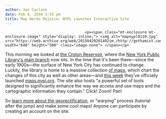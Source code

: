 ```yaml
---
author: Jen Carlson
date: Feb 4, 2010 3:55 pm
title: Map Nerds Rejoice: NYPL Launches Interactive Site
---
```


	
										<p><span class="mt-enclosure mt-enclosure-image" style="display: inline;"> <img alt="mapnypl0110.jpg" src="https://web.archive.org/web/20150429201402im_/http://gothamist.com/attachments/arts_jen/mapnypl0110.jpg" width="640" height="500" class="image-none"> </span></p>

<p>This morning we looked at <a href="https://web.archive.org/web/20150429201402/http://gothamist.com/2010/02/04/flashback_croton_reservoir.php">the Croton Reservoir</a>, where the <a href="https://web.archive.org/web/20150429201402/http://gothamist.com/2009/05/05/nypl.php">New York Public Library&apos;s main branch</a> now sits. In the time that it&apos;s been there&#x2014;since the early 1900s&#x2014;the surface of New York City has continued to change. Luckily, the library is home to a massive collection <a href="https://web.archive.org/web/20150429201402/http://gothamist.com/2009/07/31/mapping_new_yorks_shoreline_1609-20.php">of maps</a>, which chart the changes of this city as well as other areas&#x2014;and <a href="https://web.archive.org/web/20150429201402/http://www.nypl.org/blog/2010/02/03/drawing-past-enlivening-study-historical-geography-mapsnyplorg">this week</a> they&apos;ve officially launched <a href="https://web.archive.org/web/20150429201402/http://maps.nypl.org/">maps.nypl.org</a>. The site also hosts &quot;a powerful set of tools designed to significantly enhance the way we access and use maps and the cartographic information they contain.&quot; Click! Zoom! Pan!</p>

<p>So <a href="https://web.archive.org/web/20150429201402/http://maps.nypl.org/warper/">learn more about the georectification</a>, or &#x201C;warping&quot; process (tutorial after the jump) and make some cool maps!  Anyone can participate by creating an account on the site.</p>					
										
									
				